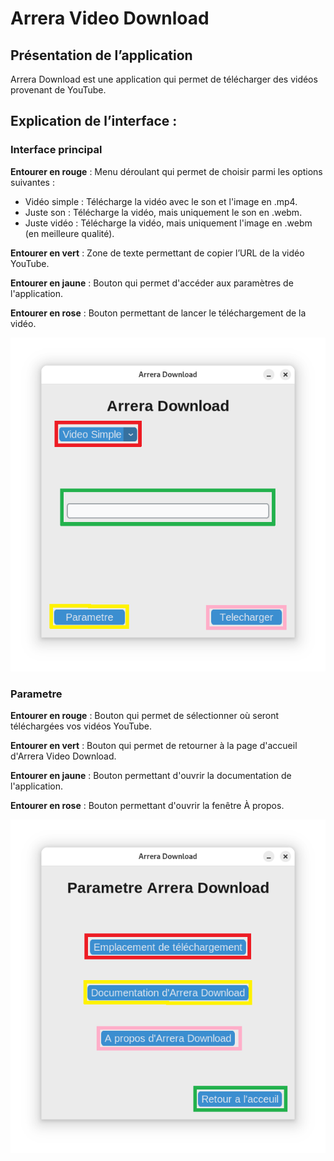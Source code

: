 # Arrera Video Download

## Présentation de l’application

Arrera Download est une application qui permet de télécharger des vidéos provenant de YouTube.

## Explication de l’interface : 

### Interface principal

**Entourer en rouge** : Menu déroulant qui permet de choisir parmi les options suivantes : 
- Vidéo simple : Télécharge la vidéo avec le son et l'image en .mp4.
- Juste son : Télécharge la vidéo, mais uniquement le son en .webm.
- Juste vidéo : Télécharge la vidéo, mais uniquement l'image en .webm (en meilleure qualité).

**Entourer en vert** : Zone de texte permettant de copier l’URL de la vidéo YouTube.

**Entourer en jaune** : Bouton qui permet d'accéder aux paramètres de l'application.

**Entourer en rose** : Bouton permettant de lancer le téléchargement de la vidéo.

![Image Interface](https://github.com/Arrera-Software/Arrera-VideoDownload/blob/I2025-1.00/image/docs/img-gui.png)

### Parametre 

**Entourer en rouge** : Bouton qui permet de sélectionner où seront téléchargées vos vidéos YouTube.

**Entourer en vert** : Bouton qui permet de retourner à la page d'accueil d'Arrera Video Download.

**Entourer en jaune** : Bouton permettant d'ouvrir la documentation de l'application.

**Entourer en rose** : Bouton permettant d'ouvrir la fenêtre À propos.

![Image Parametre](https://github.com/Arrera-Software/Arrera-VideoDownload/blob/I2025-1.00/image/docs/paragui.png)